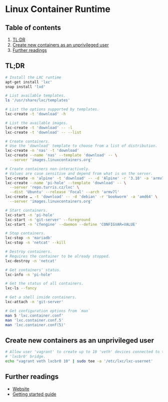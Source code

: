 # Linux Container Runtime

## Table of contents <!-- omit in toc -->

1. [TL;DR](#tldr)
1. [Create new containers as an unprivileged user](#create-new-containers-as-an-unprivileged-user)
1. [Further readings](#further-readings)

## TL;DR

```sh
# Install the LXC runtime
apt-get install 'lxc'
snap install 'lxd'

# List available templates.
ls '/usr/share/lxc/templates'

# List the options supported by templates.
lxc-create -t 'download' -h

# List the available images.
lxc-create -t 'download' -- -l
lxc-create -t 'download' -- --list

# Create containers.
# Use the 'download' template to choose from a list of distribution.
lxc-create -n 'nas' -t 'download'
lxc-create --name 'nas' --template 'download' -- \
  --server 'images.linuxcontainers.org'

# Create containers non-interactively.
# Values are case sensitive and depend from what is on the server.
lxc-create -n 'alpine' -t 'download' -- -d 'Alpine' -r '3.18' -a 'armv7l'
lxc-create --name 'pi-hole' --template 'download' -- \
  --server 'repo.turris.cz/lxc' \
  --dist 'Ubuntu' --release 'Focal' --arch 'armv7l'
lxc-create … -t 'download' -- -d 'debian' -r 'bookworm' -a 'amd64' \
  --server 'images.linuxcontainers.org'

# Start containers.
lxc-start -n 'pi-hole'
lxc-start -n 'git-server' --foreground
lxc-start -n 'cfengine' --daemon --define 'CONFIGVAR=VALUE'

# Stop containers.
lxc-stop -n 'mariadb'
lxc-stop -n 'netcat' --kill

# Destroy containers.
# Requires the container to be already stopped.
lxc-destroy -n 'netcat'

# Get containers' status.
lxc-info -n 'pi-hole'

# Get the status of all containers.
lxc-ls --fancy

# Get a shell inside containers.
lxc-attach -n 'git-server'

# Get configuration options from `man`
man 5 'lxc.container.conf'
man 'lxc.container.conf.5'
man 'lxc.container.conf(5)'
```

## Create new containers as an unprivileged user

```sh
# Allow user 'vagrant' to create up to 10 'veth' devices connected to the
# 'lxcbr0' bridge.
echo "vagrant veth lxcbr0 10" | sudo tee -a '/etc/lxc/lxc-usernet'
```

## Further readings

- [Website]
- [Getting started guide][getting started]

<!--
  References
  -->

<!-- Upstream -->
[getting started]: https://linuxcontainers.org/lxc/getting-started/
[website]: https://linuxcontainers.org/
